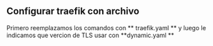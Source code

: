 ## Configurar traefik con archivo 
Primero reemplazamos los comandos con ** traefik.yaml ** y luego le indicamos que vercion de TLS usar con  **dynamic.yaml **

